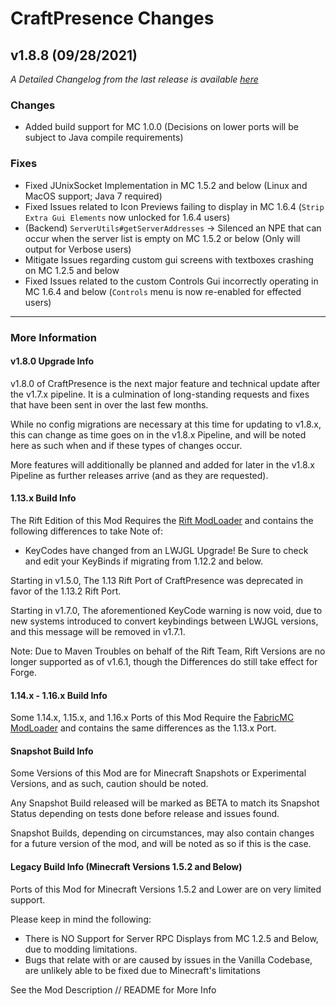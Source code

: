 # CraftPresence Changes

## v1.8.8 (09/28/2021)

_A Detailed Changelog from the last release is available [here](https://gitlab.com/CDAGaming/CraftPresence/-/compare/release%2Fv1.8.7...release%2Fv1.8.8)_

### Changes

*   Added build support for MC 1.0.0 (Decisions on lower ports will be subject to Java compile requirements)

### Fixes

* Fixed JUnixSocket Implementation in MC 1.5.2 and below (Linux and MacOS support; Java 7 required)
* Fixed Issues related to Icon Previews failing to display in MC 1.6.4 (`Strip Extra Gui Elements` now unlocked for 1.6.4 users)
* (Backend) `ServerUtils#getServerAddresses` -> Silenced an NPE that can occur when the server list is empty on MC 1.5.2 or below (Only will output for Verbose users)
* Mitigate Issues regarding custom gui screens with textboxes crashing on MC 1.2.5 and below
* Fixed Issues related to the custom Controls Gui incorrectly operating in MC 1.6.4 and below (`Controls` menu is now re-enabled for effected users)

___

### More Information

#### v1.8.0 Upgrade Info

v1.8.0 of CraftPresence is the next major feature and technical update after the v1.7.x pipeline.
It is a culmination of long-standing requests and fixes that have been sent in over the last few months.

While no config migrations are necessary at this time for updating to v1.8.x, this can change as time goes on in the v1.8.x Pipeline, and will be noted here as such when and if these types of changes occur.

More features will additionally be planned and added for later in the v1.8.x Pipeline as further releases arrive (and as they are requested).

#### 1.13.x Build Info

The Rift Edition of this Mod Requires the [Rift ModLoader](https://www.curseforge.com/minecraft/mc-mods/rift) and contains the following differences to take Note of:

*   KeyCodes have changed from an LWJGL Upgrade! Be Sure to check and edit your KeyBinds if migrating from 1.12.2 and below.

Starting in v1.5.0, The 1.13 Rift Port of CraftPresence was deprecated in favor of the 1.13.2 Rift Port.

Starting in v1.7.0, The aforementioned KeyCode warning is now void, due to new systems introduced to convert keybindings between LWJGL versions, and this message will be removed in v1.7.1.

Note: Due to Maven Troubles on behalf of the Rift Team, Rift Versions are no longer supported as of v1.6.1, though the Differences do still take effect for Forge.

#### 1.14.x - 1.16.x Build Info

Some 1.14.x, 1.15.x, and 1.16.x Ports of this Mod Require the [FabricMC ModLoader](https://www.curseforge.com/minecraft/mc-mods/fabric-api) and contains the same differences as the 1.13.x Port.

#### Snapshot Build Info

Some Versions of this Mod are for Minecraft Snapshots or Experimental Versions, and as such, caution should be noted.

Any Snapshot Build released will be marked as BETA to match its Snapshot Status depending on tests done before release and issues found.

Snapshot Builds, depending on circumstances, may also contain changes for a future version of the mod, and will be noted as so if this is the case.

#### Legacy Build Info (Minecraft Versions 1.5.2 and Below)

Ports of this Mod for Minecraft Versions 1.5.2 and Lower are on very limited support.

Please keep in mind the following:

*   There is NO Support for Server RPC Displays from MC 1.2.5 and Below, due to modding limitations.
*   Bugs that relate with or are caused by issues in the Vanilla Codebase, are unlikely able to be fixed due to Minecraft's limitations

See the Mod Description // README for More Info
